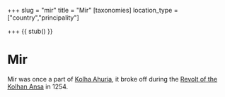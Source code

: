 +++
slug = "mir"
title = "Mir"
[taxonomies]
location_type = ["country","principality"]

+++
{{ stub() }}

# Mir


Mir was once a part of [Kolha Ahuria](@/locations/kolha.md), it broke off during the [Revolt of the Kolhan Ansa](@/events/revolt-of-the-kolhan-ansa.md) in 1254.